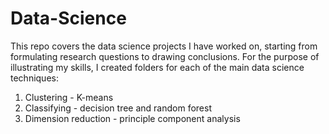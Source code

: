 # Data-Science
This repo covers the data science projects I have worked on, starting from formulating research questions to drawing conclusions. For the purpose of illustrating my skills, I created folders for each of the main data science techniques:

1. Clustering - K-means
2. Classifying - decision tree and random forest
3. Dimension reduction - principle component analysis


